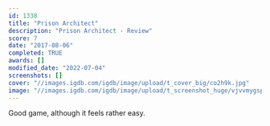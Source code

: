 ```yaml
---
id: 1338
title: "Prison Architect"
description: "Prison Architect - Review"
score: 7
date: "2017-08-06"
completed: TRUE
awards: []
modified_date: "2022-07-04"
screenshots: []
cover: "//images.igdb.com/igdb/image/upload/t_cover_big/co2h9k.jpg"
image: "//images.igdb.com/igdb/image/upload/t_screenshot_huge/vjvvmygsptabdakoatgl.jpg"
---
```

Good game, although it feels rather easy.